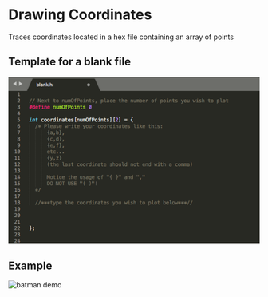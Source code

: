 # Drawing Coordinates
Traces coordinates located in a hex file containing an array of points

## Template for a blank file
![template](https://github.com/EdwardLu2018/LaserShow/blob/master/tracing-coordinates/image-for-readme/template.png)

## Example
![batman demo](../videos/batmanDemo.gif)
